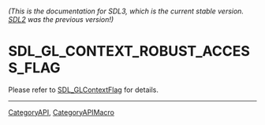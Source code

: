 ###### (This is the documentation for SDL3, which is the current stable version. [SDL2](https://wiki.libsdl.org/SDL2/) was the previous version!)
# SDL_GL_CONTEXT_ROBUST_ACCESS_FLAG

Please refer to [SDL_GLContextFlag](SDL_GLContextFlag) for details.

----
[CategoryAPI](CategoryAPI), [CategoryAPIMacro](CategoryAPIMacro)

